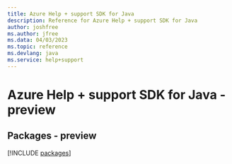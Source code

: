 ```yaml
---
title: Azure Help + support SDK for Java
description: Reference for Azure Help + support SDK for Java
author: joshfree
ms.author: jfree
ms.data: 04/03/2023
ms.topic: reference
ms.devlang: java
ms.service: help+support
---
```

# Azure Help + support SDK for Java - preview
## Packages - preview
[!INCLUDE [packages](help-+-support-index.md)]